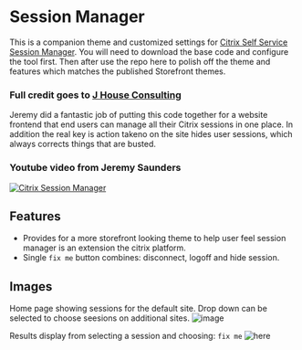 # Session Manager
This is a companion theme and customized settings for [Citrix Self Service Session Manager](https://github.com/jeremyts/SelfServiceSessionReset). You will need to download the base code and configure the tool first. Then after use the repo here to polish off the theme and features which matches the published Storefront themes.

### Full credit goes to [J House Consulting](https://www.jhouseconsulting.com/jhouseconsulting/2020/08/28/citrix-self-service-session-reset-tool-2106)

Jeremy did a fantastic job of putting this code together for a website frontend that end users can manage all their Citrix sessions in one place. In addition the real key is action takeno on the site hides user sessions, which always corrects things that are busted.

### Youtube video from Jeremy Saunders
[![Citrix Session Manager](https://github.com/virtualizebrief/collection/assets/153381859/e80bb0fe-cb55-4ff6-9c86-9ef5f214b3c0)](https://www.youtube.com/watch?v=tze6cf-9xfk "Citrix Session Manager")

## Features
- Provides for a more storefront looking theme to help user feel session manager is an extension the citrix platform.
- Single `fix me` button combines: disconnect, logoff and hide session.

## Images
Home page showing sessions for the default site. Drop down can be selected to choose seesions on additional sites.
![image](https://github.com/virtualizebrief/collection/assets/153381859/33206185-cdef-49e2-b0a2-ffead1dfb647)

Results display from selecting a session and choosing: `fix me`
![here](https://github.com/virtualizebrief/collection/assets/153381859/c98c8960-65a4-4980-83c1-7925c77b6320)
